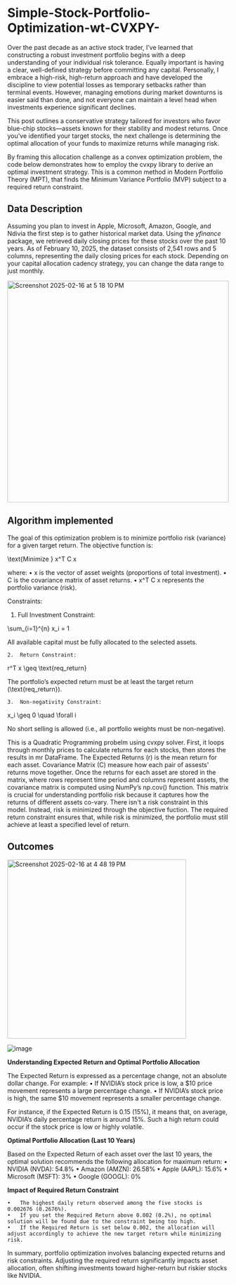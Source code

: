 # Simple-Stock-Portfolio-Optimization-wt-CVXPY-

Over the past decade as an active stock trader, I’ve learned that constructing a robust investment portfolio begins with a deep understanding of your individual risk tolerance. Equally important is having a clear, well-defined strategy before committing any capital. Personally, I embrace a high-risk, high-return approach and have developed the discipline to view potential losses as temporary setbacks rather than terminal events. However, managing emotions during market downturns is easier said than done, and not everyone can maintain a level head when investments experience significant declines.

This post outlines a conservative strategy tailored for investors who favor blue-chip stocks—assets known for their stability and modest returns. Once you’ve identified your target stocks, the next challenge is determining the optimal allocation of your funds to maximize returns while managing risk.

By framing this allocation challenge as a convex optimization problem, the code below demonstrates how to employ the cvxpy library to derive an optimal investment strategy. This is a common method in Modern Portfolio Theory (MPT), that finds the Minimum Variance Portfolio (MVP) subject to a required return constraint.

## Data Description

Assuming you plan to invest in Apple, Microsoft, Amazon, Google, and Ndivia the first step is to gather historical market data. Using the _yfinance_ package, we retrieved daily closing prices for these stocks over the past 10 years. As of February 10, 2025, the dataset consists of 2,541 rows and 5 columns, representing the daily closing prices for each stock. Depending on your capital allocation cadency strategy, you can change the data range to just monthly.

<img width="504" alt="Screenshot 2025-02-16 at 5 18 10 PM" src="https://github.com/user-attachments/assets/e52251e2-9700-4d4a-980e-c5a0b947d6b5" />


## Algorithm implemented

The goal of this optimization problem is to minimize portfolio risk (variance) for a given target return. The objective function is:


\text{Minimize } x^T C x


where:
	•	 x  is the vector of asset weights (proportions of total investment).
	•	 C  is the covariance matrix of asset returns.
	•	 x^T C x  represents the portfolio variance (risk).

Constraints:
  1.	Full Investment Constraint:

\sum_{i=1}^{n} x_i = 1

All available capital must be fully allocated to the selected assets.

	2.	Return Constraint:

r^T x \geq \text{req\_return}

The portfolio’s expected return must be at least the target return (\text{req\_return}).

	3.	Non-negativity Constraint:

x_i \geq 0 \quad \forall i

No short selling is allowed (i.e., all portfolio weights must be non-negative).

This is a Quadratic Programming probelm using cvxpy solver. First, it loops through monthly prices to calculate returns for each stocks, then stores the results in mr DataFrame. 
The Expected Returns (r) is the mean return for each asset. 
Covariance Matrix (C) measure how each pair of assests' returns move together. Once the returns for each asset are stored in the matrix, where rows represent time period and columns represent assets, the covariance matrix is computed using NumPy’s np.cov() function. This matrix is crucial for understanding portfolio risk because it captures how the returns of different assets co-vary.
There isn't a risk constraint in this model. Instead, risk is minimized through the objective fuction. The required return constraint ensures that, while risk is minimized, the portfolio must still achieve at least a specified level of return.

## Outcomes

<img width="407" alt="Screenshot 2025-02-16 at 4 48 19 PM" src="https://github.com/user-attachments/assets/8c1ea6a0-777f-4092-9216-dcb62166d41d" />


![image](https://github.com/user-attachments/assets/1643013b-08d8-4ca8-9d28-2a14c8ff0520)

**Understanding Expected Return and Optimal Portfolio Allocation**

The Expected Return is expressed as a percentage change, not an absolute dollar change. For example:
	•	If NVIDIA’s stock price is low, a $10 price movement represents a large percentage change.
	•	If NVIDIA’s stock price is high, the same $10 movement represents a smaller percentage change.

For instance, if the Expected Return is 0.15 (15%), it means that, on average, NVIDIA’s daily percentage return is around 15%. Such a high return could occur if the stock price is low or highly volatile.

**Optimal Portfolio Allocation (Last 10 Years)**

Based on the Expected Return of each asset over the last 10 years, the optimal solution recommends the following allocation for maximum return:
	•	NVIDIA (NVDA): 54.8%
	•	Amazon (AMZN): 26.58%
	•	Apple (AAPL): 15.6%
	•	Microsoft (MSFT): 3%
	•	Google (GOOGL): 0%

**Impact of Required Return Constraint**

	•	The highest daily return observed among the five stocks is 0.002676 (0.2676%).
	•	If you set the Required Return above 0.002 (0.2%), no optimal solution will be found due to the constraint being too high.
	•	If the Required Return is set below 0.002, the allocation will adjust accordingly to achieve the new target return while minimizing risk.

In summary, portfolio optimization involves balancing expected returns and risk constraints. Adjusting the required return significantly impacts asset allocation, often shifting investments toward higher-return but riskier stocks like NVIDIA.
